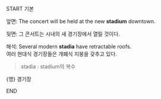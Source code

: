 START
기본

앞면:
The concert will be held at the new **stadium** downtown.

뒷면:
그 콘서트는 시내의 새 경기장에서 열릴 것이다.

해석:
Several modern **stadia** have retractable roofs.  
여러 현대식 경기장들은 개폐식 지붕을 갖추고 있다.

> stadia : stadium의 복수

{명} 경기장
<!--ID: 1746586791367-->
END
